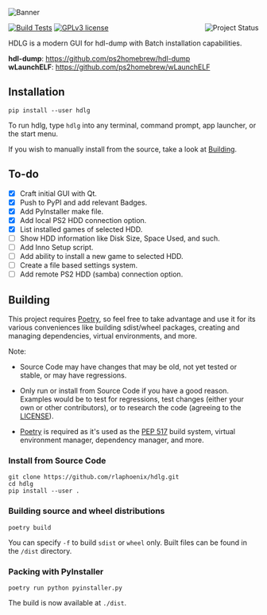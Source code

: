![Banner](https://rawcdn.githack.com/rlaphoenix/hdlg/50bab8126da83a63e83bf6a5ce3d4d1f737ced2b/banner.png)

[![Build Tests](https://img.shields.io/github/workflow/status/rlaphoenix/hdlg/Build?label=Python%203.6%2B%20builds)](https://github.com/rlaphoenix/hdlg/actions?query=workflow%3A%22build%22)
[![GPLv3 license](https://img.shields.io/badge/license-GPLv3-blue)](https://github.com/rlaphoenix/hdlg/blob/master/LICENSE)
<a><img align="right" src="https://img.shields.io/pypi/status/hdlg" alt="Project Status"/></a>

HDLG is a modern GUI for hdl-dump with Batch installation capabilities.

**hdl-dump**: <https://github.com/ps2homebrew/hdl-dump>  
**wLaunchELF**: <https://github.com/ps2homebrew/wLaunchELF>

## Installation

    pip install --user hdlg

To run hdlg, type `hdlg` into any terminal, command prompt, app launcher, or the start menu.

If you wish to manually install from the source, take a look at [Building](#building-source-and-wheel-distributions).

## To-do

- [x] Craft initial GUI with Qt.
- [x] Push to PyPI and add relevant Badges.
- [x] Add PyInstaller make file.
- [x] Add local PS2 HDD connection option.
- [x] List installed games of selected HDD.
- [ ] Show HDD information like Disk Size, Space Used, and such.
- [ ] Add Inno Setup script.
- [ ] Add ability to install a new game to selected HDD.
- [ ] Create a file based settings system.
- [ ] Add remote PS2 HDD (samba) connection option.

## Building

This project requires [Poetry], so feel free to take advantage and use it for its various conveniences like
building sdist/wheel packages, creating and managing dependencies, virtual environments, and more.

Note:

- Source Code may have changes that may be old, not yet tested or stable, or may have regressions.
- Only run or install from Source Code if you have a good reason. Examples would be to test for regressions, test
  changes (either your own or other contributors), or to research the code (agreeing to the [LICENSE](LICENSE)).
- [Poetry] is required as it's used as the [PEP 517] build system, virtual environment manager, dependency manager,
  and more.

  [Poetry]: <https://python-poetry.org/docs/#installation>
  [PEP 517]: <https://www.python.org/dev/peps/pep-0517>

### Install from Source Code

    git clone https://github.com/rlaphoenix/hdlg.git
    cd hdlg
    pip install --user .

### Building source and wheel distributions

    poetry build

You can specify `-f` to build `sdist` or `wheel` only. Built files can be found in the `/dist` directory.

### Packing with PyInstaller

    poetry run python pyinstaller.py

The build is now available at `./dist`.
